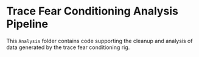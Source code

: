 # Trace Fear Conditioning Analysis Pipeline

This `Analysis` folder contains code supporting the cleanup and analysis of data generated by the trace fear conditioning rig.
